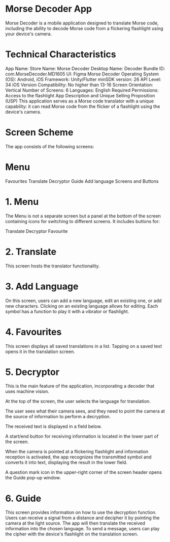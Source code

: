 
# Morse Decoder App
Morse Decoder is a mobile application designed to translate Morse code, including the ability to decode Morse code from a flickering flashlight using your device's camera.

# Technical Characteristics
App Name:
Store Name: Morse Decoder 
Desktop Name: Decoder 
Bundle ID: com.MorseDecoder.MD1605 
UI: Figma Morse Decoder 
Operating System (OS): Android, iOS 
Framework: Unity/Flutter 
minSDK version: 26 
API Level: 34 
iOS Version Compatibility: No higher than 13-16 
Screen Orientation: Vertical 
Number of Screens: 6 
Languages: English 
Required Permissions: Access to the flashlight 
App Description and Unique Selling Proposition (USP)
This application serves as a Morse code translator with a unique capability: it can read Morse code from the flicker of a flashlight using the device's camera.

# Screen Scheme
The app consists of the following screens:

# Menu 
Favourites 
Translate 
Decryptor 
Guide 
Add language 
Screens and Buttons

# 1. Menu
The Menu is not a separate screen but a panel at the bottom of the screen containing icons for switching to different screens. It includes buttons for:

Translate 
Decryptor 
Favourite 

# 2. Translate
This screen hosts the translator functionality.

# 3. Add Language
On this screen, users can add a new language, edit an existing one, or add new characters. Clicking on an existing language allows for editing. Each symbol has a function to play it with a vibrator or flashlight.


# 4. Favourites
This screen displays all saved translations in a list. Tapping on a saved text opens it in the translation screen.


# 5. Decryptor
This is the main feature of the application, incorporating a decoder that uses machine vision.


At the top of the screen, the user selects the language for translation.



The user sees what their camera sees, and they need to point the camera at the source of information to perform a decryption.


The received text is displayed in a field below.


A start/end button for receiving information is located in the lower part of the screen.


When the camera is pointed at a flickering flashlight and information reception is activated, the app recognizes the transmitted symbol and converts it into text, displaying the result in the lower field.

A question mark icon in the upper-right corner of the screen header opens the Guide pop-up window.

# 6. Guide
This screen provides information on how to use the decryption function. Users can receive a signal from a distance and decipher it by pointing the camera at the light source. The app will then translate the received information into the chosen language. To send a message, users can play the cipher with the device's flashlight on the translation screen.

